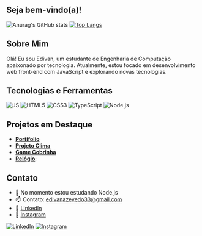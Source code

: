 ## Seja bem-vindo(a)!

<!-- Banner -->

<!-- Stats -->
![Anurag's GitHub stats](https://github-readme-stats.vercel.app/api?username=EdivanAzevedo&show_icons=true&theme=dark)
[![Top Langs](https://github-readme-stats.vercel.app/api/top-langs/?username=EdivanAzevedo&show_icons=true&theme=dark)](https://github.com/EdivanAzevedo/github-readme-stats)

## Sobre Mim
Olá! Eu sou Edivan, um estudante de Engenharia de Computação apaixonado por tecnologia. Atualmente, estou focado em desenvolvimento web front-end com JavaScript e explorando novas tecnologias.

## Tecnologias e Ferramentas
![JS](https://img.shields.io/badge/JavaScript-F7DF1E?style=for-the-badge&logo=javascript&logoColor=black)
![HTML5](https://img.shields.io/badge/HTML5-E34F26?style=for-the-badge&logo=html5&logoColor=white)
![CSS3](https://img.shields.io/badge/CSS3-1572B6?style=for-the-badge&logo=css3&logoColor=white)
![TypeScript](https://img.shields.io/badge/TypeScript-007ACC?style=for-the-badge&logo=typescript&logoColor=white)
![Node.js](https://img.shields.io/badge/Node.js-43853d?style=for-the-badge&logo=node.js&logoColor=white)

## Projetos em Destaque
- [**Portifolio**](https://edivanazevedo.github.io/myPortifolio)
- [**Projeto Clima**](https://github.com/EdivanAzevedo/ProjetoClima)
- [**Game Cobrinha**](https://github.com/EdivanAzevedo/gameCobrinha)
- [**Relógio**](https://github.com/EdivanAzevedo/Relogio):

## Contato
- 🌱 No momento estou estudando Node.js
- 📫 Contato: [edivanazevedo33@gmail.com](mailto:edivanazevedo33@gmail.com)
- 💼 [LinkedIn](https://www.linkedin.com/in/edivan-azevedo-08b25126a/)
- 📸 [Instagram](https://www.instagram.com/divanazevedo/)

<!-- Badges de redes sociais -->
[![LinkedIn](https://img.shields.io/badge/LinkedIn-0077B5?style=for-the-badge&logo=linkedin&logoColor=white)](https://www.linkedin.com/in/edivan-azevedo-08b25126a/)
[![Instagram](https://img.shields.io/badge/Instagram-E4405F?style=for-the-badge&logo=instagram&logoColor=white)](https://www.instagram.com/divanazevedo/)
